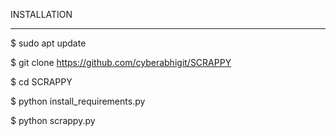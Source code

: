 INSTALLATION
____________

$ sudo apt update

$ git clone https://github.com/cyberabhigit/SCRAPPY

$ cd SCRAPPY

$ python install_requirements.py

$ python scrappy.py
